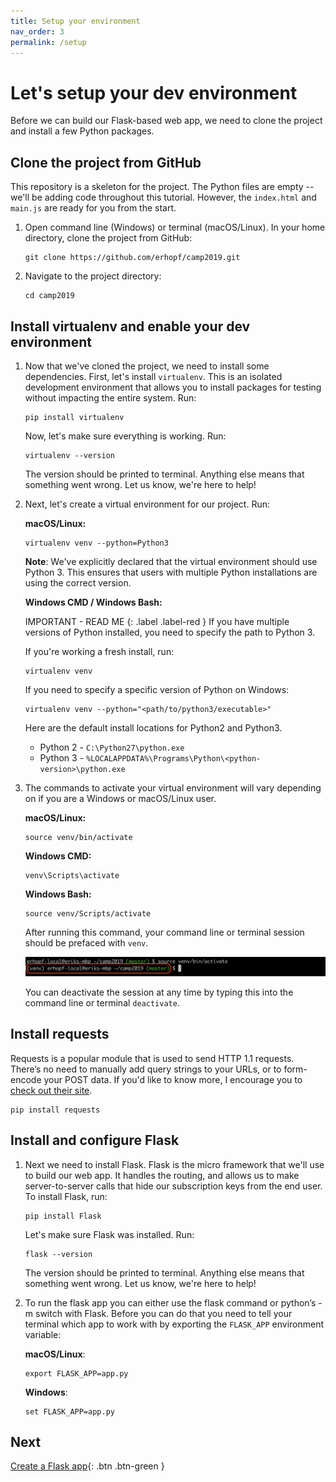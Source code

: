 ```yaml
---
title: Setup your environment
nav_order: 3
permalink: /setup
---
```

# Let's setup your dev environment

Before we can build our Flask-based web app, we need to clone the project and install a few Python packages.

## Clone the project from GitHub

This repository is a skeleton for the project. The Python files are empty -- we'll be adding code throughout this tutorial. However, the `index.html` and `main.js` are ready for you from the start.

1. Open command line (Windows) or terminal (macOS/Linux). In your home directory, clone the project from GitHub:
   ```
   git clone https://github.com/erhopf/camp2019.git
   ```
2. Navigate to the project directory:
   ```
   cd camp2019
   ```

## Install virtualenv and enable your dev environment

1. Now that we've cloned the project, we need to install some dependencies. First, let's install `virtualenv`. This is an isolated development environment that allows you to install packages for testing without impacting the entire system. Run:
   ```
   pip install virtualenv
   ```
   Now, let's make sure everything is working. Run:
   ```
   virtualenv --version
   ```
   The version should be printed to terminal. Anything else means that something went wrong. Let us know, we're here to help!

2. Next, let's create a virtual environment for our project. Run:

   **macOS/Linux:**
   ```
   virtualenv venv --python=Python3
   ```
   **Note**: We've explicitly declared that the virtual environment should use Python 3. This ensures that users with multiple Python installations are using the correct version.

   **Windows CMD / Windows Bash:**

   IMPORTANT - READ ME
   {: .label .label-red }
   If you have multiple versions of Python installed, you need to specify the path to Python 3.

   If you're working a fresh install, run:

   ```
   virtualenv venv
   ```

   If you need to specify a specific version of Python on Windows:
   ```
   virtualenv venv --python="<path/to/python3/executable>"
   ```
   Here are the default install locations for Python2 and Python3.
   * Python 2 - `C:\Python27\python.exe`
   * Python 3 - `%LOCALAPPDATA%\Programs\Python\<python-version>\python.exe`

3. The commands to activate your virtual environment will vary depending on if you are a Windows or macOS/Linux user.  

   **macOS/Linux:**
   ```
   source venv/bin/activate
   ```

   **Windows CMD:**
   ```
   venv\Scripts\activate
   ```

   **Windows Bash:**

   ```
   source venv/Scripts/activate
   ```

   After running this command, your command line or terminal session should be prefaced with `venv`.

   ![](./images/venv.png)

   You can deactivate the session at any time by typing this into the command line or terminal `deactivate`.

## Install requests

Requests is a popular module that is used to send HTTP 1.1 requests. There’s no need to manually add query strings to your URLs, or to form-encode your POST data. If you'd like to know more, I encourage you to [check out their site](http://docs.python-requests.org/en/master/).

```
pip install requests
```

## Install and configure Flask

1. Next we need to install Flask. Flask is the micro framework that we'll use to build our web app. It handles the routing, and allows us to make server-to-server calls that hide our subscription keys from the end user. To install Flask, run:
   ```
   pip install Flask
   ```
   Let's make sure Flask was installed. Run:
   ```
   flask --version
   ```
   The version should be printed to terminal. Anything else means that something went wrong. Let us know, we're here to help!

2. To run the flask app you can either use the flask command or python’s -m switch with Flask. Before you can do that you need to tell your terminal which app to work with by exporting the `FLASK_APP` environment variable:

   **macOS/Linux**:
   ```
   export FLASK_APP=app.py
   ```

   **Windows**:
   ```
   set FLASK_APP=app.py
   ```

## Next

[Create a Flask app](flask-app){: .btn .btn-green }
